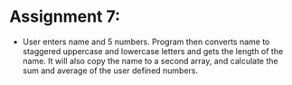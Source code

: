 # Assignment 7:
- User enters name and 5 numbers. Program then converts name to staggered uppercase and lowercase letters and gets the length of the name. It will also copy the name to a second array, and calculate the sum and average of the user defined numbers.